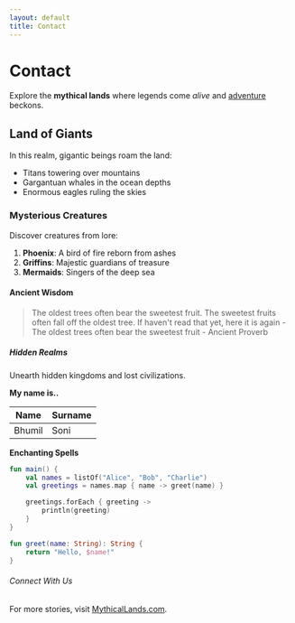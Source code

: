```yaml
---
layout: default
title: Contact
---
```

# Contact

Explore the **mythical lands** where legends come *alive* and <u>adventure</u> beckons.

## Land of Giants

In this realm, gigantic beings roam the land:

- Titans towering over mountains
- Gargantuan whales in the ocean depths
- Enormous eagles ruling the skies

### Mysterious Creatures

Discover creatures from lore:

1. **Phoenix**: A bird of fire reborn from ashes
2. **Griffins**: Majestic guardians of treasure
3. **Mermaids**: Singers of the deep sea

#### Ancient Wisdom

> The oldest trees often bear the sweetest fruit. The sweetest fruits often fall off the oldest tree. If haven't read that yet, here it is again - The oldest trees often bear the sweetest fruit - Ancient Proverb

##### Hidden Realms

Unearth hidden kingdoms and lost civilizations.

**My name is..**

| Name | Surname |
| --- | --- |
| Bhumil | Soni |

**Enchanting Spells**

```kotlin
fun main() {
    val names = listOf("Alice", "Bob", "Charlie")
    val greetings = names.map { name -> greet(name) }

    greetings.forEach { greeting ->
        println(greeting)
    }
}

fun greet(name: String): String {
    return "Hello, $name!"
}
```

###### Connect With Us

For more stories, visit [MythicalLands.com](https://mythicallands.com).
